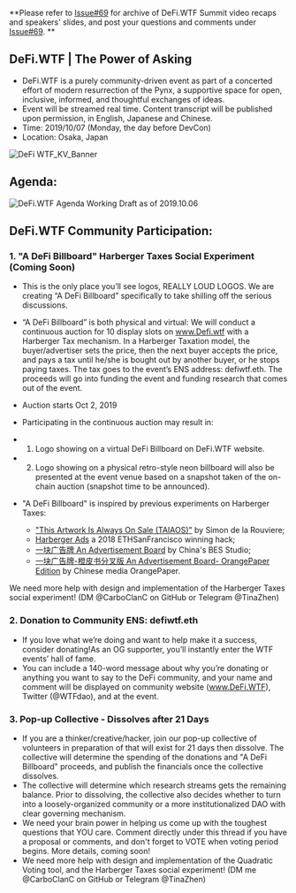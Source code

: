 **Please refer to [Issue#69](https://github.com/carboclan/pm/issues/69) for archive of DeFi.WTF Summit video recaps and speakers' slides, and post your questions and comments under [Issue#69](https://github.com/carboclan/pm/issues/69). **

## DeFi.WTF | The Power of Asking
  - DeFi.WTF is a purely community-driven event as part of a concerted effort of modern resurrection of the Pynx, a supportive space for open, inclusive, informed, and thoughtful exchanges of ideas.
  - Event will be streamed real time. Content transcript will be published upon permission, in English, Japanese and Chinese.
  - Time: 2019/10/07 (Monday, the day before DevCon)
  - Location: Osaka, Japan

![DeFi WTF_KV_Banner](https://user-images.githubusercontent.com/50804295/65270524-32b0a180-dad0-11e9-9d44-2cfb24e635e5.jpg)

## Agenda: 
![DeFi.WTF Agenda Working Draft as of 2019.10.06](https://raw.githubusercontent.com/carboclan/pm/master/research/Updated%20DEFI.wtf%20Agenda.png)

## DeFi.WTF Community Participation: 
 
### 1. "A DeFi Billboard" Harberger Taxes Social Experiment (Coming Soon)
 -  This is the only place you’ll see logos, REALLY LOUD LOGOS. We are creating “A DeFi Billboard” specifically to take shilling off the serious discussions.

 - “A DeFi Billboard” is both physical and virtual: We will conduct a continuous auction for 10 display slots on www.Defi.wtf  with a Harberger Tax mechanism. In a Harberger Taxation model, the buyer/advertiser sets the price, then the next buyer accepts the price, and pays a tax until he/she is bought out by another buyer, or he stops paying taxes. The tax goes to the event’s ENS address: defiwtf.eth. The proceeds will go into funding the event and funding research that comes out of the event.

 - Auction starts Oct 2, 2019

 - Participating in the continuous auction may result in: 
 - 1. Logo showing on a virtual DeFi Billboard on DeFi.WTF website.
 - 2. Logo showing on a physical retro-style neon billboard will also be presented at the event venue based on a snapshot taken of the on-chain auction (snapshot time to be announced).

 - "A DeFi Billboard" is inspired by previous experiments on Harberger Taxes:
   - ["This Artwork Is Always On Sale (TAIAOS)"](https://github.com/simondlr/thisartworkisalwaysonsale) by Simon de la Rouviere;
   - [Harberger Ads](https://devpost.com/software/harberger-ads) a 2018 ETHSanFrancisco winning hack;
   - [一块广告牌 An Advertisement Board](http://anadvertisementboard.com) by China's BES Studio;
   - [一块广告牌-橙皮书分叉版 An Advertisement Board- OrangePaper Edition](https://organge.xyz/orange-board/#/main) by Chinese media OrangePaper.

We need more help with design and implementation of the Harberger Taxes social experiment! (DM @CarboClanC on GitHub or Telegram @TinaZhen)

### 2. Donation to Community ENS: defiwtf.eth
 - If you love what we’re doing and want to help make it a success, consider donating!As an OG supporter, you’ll instantly enter the WTF events’ hall of fame.
- You can include a 140-word message about why you’re donating or anything you want to say to the DeFi community, and your name and comment will be displayed on community website (www.DeFi.WTF), Twitter (@WTFdao), and at the event.

### 3. Pop-up Collective - Dissolves after 21 Days
 - If you are a thinker/creative/hacker, join our pop-up collective of volunteers in preparation of that will exist for 21 days then dissolve. The collective will determine the spending of the donations and "A DeFi Billboard" proceeds, and publish the financials once the collective dissolves.
 - The collective will determine which research streams gets the remaining balance. Prior to dissolving, the collective also decides whether to turn into a loosely-organized community or a more institutionalized DAO with clear governing mechanism.
 - We need your brain power in helping us come up with the toughest questions that YOU care. Comment directly under this thread if you have a proposal or comments, and don't forget to VOTE when voting period begins. More details, coming soon!
  - We need more help with design and implementation of the Quadratic Voting tool, and the Harberger Taxes social experiment! (DM me @CarboClanC on GitHub or Telegram @TinaZhen)
